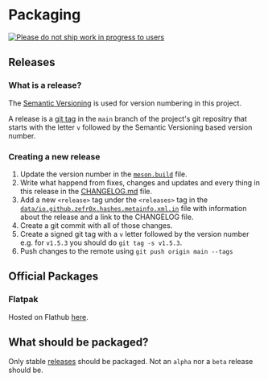 # Packaging

[![Please do not ship work in progress to users](https://dont-ship.it/dontshipwip.svg)](https://dont-ship.it/)

## Releases

### What is a release?

The [Semantic Versioning](https://semver.org/) is used for version numbering in this project.

A release is a [git tag](https://git-scm.com/docs/git-tag) in the `main` branch of the project's git repositry that starts with the letter `v` followed by the Semantic Versioning based version number.

### Creating a new release

1. Update the version number in the [`meson.build`](meson.build) file.
2. Write what happend from fixes, changes and updates and every thing in this release in the [CHANGELOG.md](CHANGELOG.md) file.
3. Add a new `<release>` tag under the `<releases>` tag in the [`data/io.github.zefr0x.hashes.metainfo.xml.in`](data/io.github.zefr0x.hashes.metainfo.xml.in) file with information about the release and a link to the CHANGELOG file.
4. Create a git commit with all of those changes.
5. Create a signed git tag with a `v` letter followed by the version number e.g. for `v1.5.3` you should do `git tag -s v1.5.3`.
6. Push changes to the remote using `git push origin main --tags`

## Official Packages

### Flatpak

Hosted on Flathub [here](https://github.com/flathub/io.github.zefr0x.hashes).

## What should be packaged?

Only stable [releases](#releases) should be packaged. Not an `alpha` nor a `beta` release should be.
